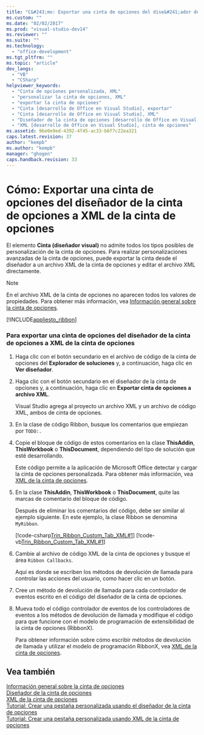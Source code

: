 ```yaml
---
title: "C&#243;mo: Exportar una cinta de opciones del dise&#241;ador de la cinta de opciones a XML de la cinta de opciones | Microsoft Docs"
ms.custom: ""
ms.date: "02/02/2017"
ms.prod: "visual-studio-dev14"
ms.reviewer: ""
ms.suite: ""
ms.technology: 
  - "office-development"
ms.tgt_pltfrm: ""
ms.topic: "article"
dev_langs: 
  - "VB"
  - "CSharp"
helpviewer_keywords: 
  - "Cinta de opciones personalizada, XML"
  - "personalizar la cinta de opciones, XML"
  - "exportar la cinta de opciones"
  - "Cinta [desarrollo de Office en Visual Studio], exportar"
  - "Cinta [desarrollo de Office en Visual Studio], XML"
  - "Diseñador de la cinta de opciones [desarrollo de Office en Visual Studio]"
  - "XML [desarrollo de Office en Visual Studio], cinta de opciones"
ms.assetid: 96e0e9ed-4392-4f45-ac33-b6f7c22ea321
caps.latest.revision: 37
author: "kempb"
ms.author: "kempb"
manager: "ghogen"
caps.handback.revision: 33
---
```

# C&#243;mo: Exportar una cinta de opciones del dise&#241;ador de la cinta de opciones a XML de la cinta de opciones
  El elemento **Cinta \(diseñador visual\)** no admite todos los tipos posibles de personalización de la cinta de opciones.  Para realizar personalizaciones avanzadas de la cinta de opciones, puede exportar la cinta desde el diseñador a un archivo XML de la cinta de opciones y editar el archivo XML directamente.  
  
> [!NOTE]  
>  En el archivo XML de la cinta de opciones no aparecen todos los valores de propiedades.  Para obtener más información, vea [Información general sobre la cinta de opciones](../vsto/ribbon-overview.md).  
  
 [!INCLUDE[appliesto_ribbon](../vsto/includes/appliesto-ribbon-md.md)]  
  
### Para exportar una cinta de opciones del diseñador de la cinta de opciones a XML de la cinta de opciones  
  
1.  Haga clic con el botón secundario en el archivo de código de la cinta de opciones del **Explorador de soluciones** y, a continuación, haga clic en **Ver diseñador**.  
  
2.  Haga clic con el botón secundario en el diseñador de la cinta de opciones y, a continuación, haga clic en **Exportar cinta de opciones a archivo XML**.  
  
     Visual Studio agrega al proyecto un archivo XML y un archivo de código XML, ambos de cinta de opciones.  
  
3.  En la clase de código Ribbon, busque los comentarios que empiezan por `TODO:.`  
  
4.  Copie el bloque de código de estos comentarios en la clase **ThisAddin**, **ThisWorkbook** o **ThisDocument**, dependiendo del tipo de solución que esté desarrollando.  
  
     Este código permite a la aplicación de Microsoft Office detectar y cargar la cinta de opciones personalizada.  Para obtener más información, vea [XML de la cinta de opciones](../vsto/ribbon-xml.md).  
  
5.  En la clase **ThisAddin**, **ThisWorkbook** o **ThisDocument**, quite las marcas de comentario del bloque de código.  
  
     Después de eliminar los comentarios del código, debe ser similar al ejemplo siguiente.  En este ejemplo, la clase Ribbon se denomina `MyRibbon`.  
  
     [!code-csharp[Trin_Ribbon_Custom_Tab_XML#1](../snippets/csharp/VS_Snippets_OfficeSP/Trin_Ribbon_Custom_Tab_XML/CS/ThisAddIn.cs#1)]
     [!code-vb[Trin_Ribbon_Custom_Tab_XML#1](../snippets/visualbasic/VS_Snippets_OfficeSP/Trin_Ribbon_Custom_Tab_XML/VB/ThisAddIn.vb#1)]  
  
6.  Cambie al archivo de código XML de la cinta de opciones y busque el área `Ribbon Callbacks`.  
  
     Aquí es donde se escriben los métodos de devolución de llamada para controlar las acciones del usuario, como hacer clic en un botón.  
  
7.  Cree un método de devolución de llamada para cada controlador de eventos escrito en el código del diseñador de la cinta de opciones.  
  
8.  Mueva todo el código controlador de eventos de los controladores de eventos a los métodos de devolución de llamada y modifique el código para que funcione con el modelo de programación de extensibilidad de la cinta de opciones \(RibbonX\).  
  
     Para obtener información sobre cómo escribir métodos de devolución de llamada y utilizar el modelo de programación RibbonX, vea [XML de la cinta de opciones](../vsto/ribbon-xml.md).  
  
## Vea también  
 [Información general sobre la cinta de opciones](../vsto/ribbon-overview.md)   
 [Diseñador de la cinta de opciones](../vsto/ribbon-designer.md)   
 [XML de la cinta de opciones](../vsto/ribbon-xml.md)   
 [Tutorial: Crear una pestaña personalizada usando el diseñador de la cinta de opciones](../vsto/walkthrough-creating-a-custom-tab-by-using-the-ribbon-designer.md)   
 [Tutorial: Crear una pestaña personalizada usando XML de la cinta de opciones](../vsto/walkthrough-creating-a-custom-tab-by-using-ribbon-xml.md)  
  
  